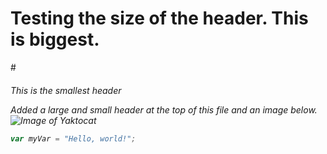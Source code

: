 # <h1> Testing the size of the header.  This is biggest.
#<h6> This is the smallest header

Added a large and small header at the top of this file and an image below.
![Image of Yaktocat](https://octodex.github.com/images/yaktocat.png)

``` javascript
var myVar = "Hello, world!";
```
